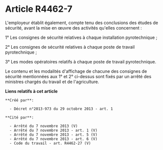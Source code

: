 # Article R4462-7

L'employeur établit également, compte tenu des conclusions des études de sécurité, avant la mise en œuvre des activités
qu'elles concernent : 

1° Les consignes de sécurité relatives à chaque installation pyrotechnique ; 

2° Les consignes de sécurité relatives à chaque poste de travail pyrotechnique ; 

3° Les modes opératoires relatifs à chaque poste de travail pyrotechnique. 

Le contenu et les modalités d'affichage de chacune des consignes de sécurité mentionnées aux 1° et 2° ci-dessus sont fixés
par un arrêté des ministres chargés du travail et de l'agriculture.

**Liens relatifs à cet article**

	**Créé par**:

	  - Décret n°2013-973 du 29 octobre 2013 - art. 1

	**Cité par**:

	  - Arrêté du 7 novembre 2013 (V)
	  - Arrêté du 7 novembre 2013 - art. 1 (V)
	  - Arrêté du 7 novembre 2013 - art. 5 (V)
	  - Arrêté du 7 novembre 2013 - art. 6 (V)
	  - Code du travail - art. R4462-27 (V)
